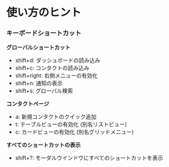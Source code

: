 # 使い方のヒント

### キーボードショートカット
**グローバルショートカット**
* shift+d: ダッシュボードの読み込み
* shift+c: コンタクトの読み込み
* shift+right: 右側メニューの有効化
* shift+n: 通知の表示
* shift+s: グローバル検索

**コンタクトページ**
* a: 新規コンタクトのクイック追加
* t: テーブルビューの有効化 (別名リストビュー)
* c: カードビューの有効化 (別名グリッドメニュー)

**すべてのショートカットの表示**
* shift+?: モーダルウインドウにすべてのショートカットを表示
